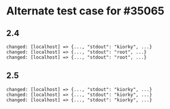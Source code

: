 # Alternate test case for #35065

## 2.4
```
changed: [localhost] => {..., "stdout": "kiorky", ...}
changed: [localhost] => {..., "stdout": "root", ...}
changed: [localhost] => {..., "stdout": "root", ...}
```

## 2.5

```
changed: [localhost] => {..., "stdout": "kiorky", ...}
changed: [localhost] => {..., "stdout": "kiorky", ...}
changed: [localhost] => {..., "stdout": "kiorky", ...}
```

